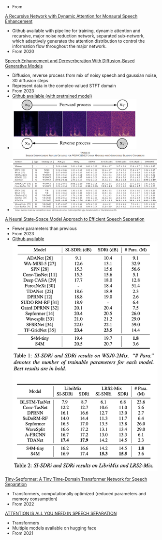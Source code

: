 

[]()
- 
- From 


[A Recursive Network with Dynamic Attention for Monaural Speech Enhancement](https://arxiv.org/abs/2003.12973)
- Github available with pipeline for training, dynamic attention and recursive, major noise reduction network, separated sub-network, which adaptively generates the attention distribution to control the information flow throughout the major network.
- From 2020


[Speech Enhancement and Dereverberation With Diffusion-Based Generative Models](https://ieeexplore.ieee.org/stampPDF/getPDF.jsp?tp=&arnumber=10149431&ref=)
- Diffusion, reverse process from mix of noisy speech and gaussian noise, 30 diffusion steps
- Represent data in the complex-valued STFT domain
- From 2023
- [Github available (with pretrained model)](https://github.com/sp-uhh/sgmse)
- ![alt text](image-1.png)
- ![alt text](image-2.png)


[A Neural State-Space Model Approach to Efficient Speech Separation](https://arxiv.org/pdf/2305.16932)
- Fewer parameters than previous
- From 2023
- [Github available](https://github.com/JusperLee/S4M)
![alt text](image.png)


[Tiny-Sepformer: A Tiny Time-Domain Transformer Network for Speech Separation](https://arxiv.org/pdf/2206.13689)
- Transformers, computationally optimized (reduced parameters and memory consumption)
- From 2022


[ATTENTION IS ALL YOU NEED IN SPEECH SEPARATION](https://arxiv.org/pdf/2010.13154)
- Transformers
- Multiple models available on hugging face
- From 2021